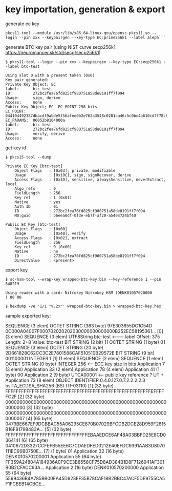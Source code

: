 # key importation, generation & export

generate ec key  

    pkcs11-tool --module /usr/lib/x86_64-linux-gnu/opensc-pkcs11.so --login --pin xxx --keypairgen --key-type EC:prime256k1 --label aleph```

generate BTC key pair (using NIST curve secp256k1, https://neuromancer.sk/std/secg/secp256k1)

    $ pkcs11-tool --login --pin xxx --keypairgen --key-type EC:secp256k1 --label btc-test

    Using slot 0 with a present token (0x0)
    Key pair generated:
    Private Key Object; EC
    label:      btc-test
    ID:         272bc2fea76fd825cf980751a58de8191ff7f094
    Usage:      sign, derive
    Access:     none
    Public Key Object; EC  EC_POINT 256 bits
    EC_POINT:   044104492387dbacdf9abde5f56afee0b2e762a3548c0201ca46c5c0bc4a610cd7f78c87fea9e9c70e6085bd163102835aeb84db80daa3b31cc7a6c1bcf4d9b32a236f
    EC_PARAMS:  06052b8104000a
    label:      btc-test
    ID:         272bc2fea76fd825cf980751a58de8191ff7f094
    Usage:      verify, derive
    Access:     none

get key id

    $ pkcs15-tool --dump

    Private EC Key [btc-test]
        Object Flags   : [0x03], private, modifiable
        Usage          : [0x10C], sign, signRecover, derive
        Access Flags   : [0x1D], sensitive, alwaysSensitive, neverExtract, local
        Algo_refs      : 0
        FieldLength    : 256
        Key ref        : 1 (0x01)
        Native         : yes
        Auth ID        : 01
        ID             : 272bc2fea76fd825cf980751a58de8191ff7f094
        MD:guid        : b6eea0df-0f3e-eb7f-af20-a5404724bf40

    Public EC Key [btc-test]
        Object Flags   : [0x00]
        Usage          : [0x40], verify
        Access Flags   : [0x02], extract
        FieldLength    : 256
        Key ref        : 0 (0x00)
        Native         : no
        ID             : 272bc2fea76fd825cf980751a58de8191ff7f094
        DirectValue    : <present>

export key

    $ sc-hsm-tool --wrap-key wrapped-btc-key.bin --key-reference 1 --pin 648219

    Using reader with a card: Nitrokey Nitrokey HSM (DENK01057020000         ) 00 00

    $ hexdump -ve '1/1 "%.2x"' wrapped-btc-key.bin > wrapped-btc-key.hex

sample exported key:

SEQUENCE (3 elem)
  OCTET STRING (363 byte) 97E303855DC1C54D 0C000A04007F000702020202030000000000000B252EC58195361…
  [0] (3 elem)
    SEQUENCE (3 elem)
      UTF8String btc-test <--- label
        Offset: 375
        Length: 2+8
        Value:
        btc-test
      BIT STRING (2 bit) 11
      OCTET STRING (1 byte) 01
    SEQUENCE (3 elem)
      OCTET STRING (20 byte) 2D661828C62CC3C2E7801588CAF510510B29572E
      BIT STRING (9 bit) 001100001
      INTEGER 1
    [1] (1 elem)
      SEQUENCE (2 elem)
        SEQUENCE (1 elem)
          OCTET STRING (0 byte)
        INTEGER 256 <-- ECC key size in bits
  Application 7 (3 elem)
    Application 33 (2 elem)
      Application 78 (4 elem)
        Application 41 (1 byte) 00
        Application 2 (9 byte) UTCA00001 <-- public key reference ? UT + 
        Application 73 (8 elem)
          OBJECT IDENTIFIER 0.4.0.127.0.7.2.2.2.2.3 bsiTA_ECDSA_SHA256 (BSI TR-03110)
          [1] (32 byte) FFFFFFFFFFFFFFFFFFFFFFFFFFFFFFFFFFFFFFFFFFFFFFFFFFFFFFFEFFFFFC2F
          [2] (32 byte) 0000000000000000000000000000000000000000000000000000000000000000
          [3] (32 byte) 0000000000000000000000000000000000000000000000000000000000000007
          [4] (65 byte) 0479BE667EF9DCBBAC55A06295CE870B07029BFCDB2DCE28D959F2815B16F81798483A…
          [5] (32 byte) FFFFFFFFFFFFFFFFFFFFFFFFFFFFFFFEBAAEDCE6AF48A03BBFD25E8CD0364141
          [6] (65 byte) 0410672D3327CCFEFB55EE6C7CDAEDFED0212E40EFDC9391AAB3D8070111EC90B0750E…
          [7] (1 byte) 01
        Application 32 (16 byte) DENK010570200001
      Application 55 (64 byte) FF359A24804A184936A0F9CE3B8558CF75D8AD384B1D8F7126941AF301B0B2CFACC93A…
    Application 2 (16 byte) DENK010570200000
    Application 55 (64 byte) 5569436B4A785BB00EA45D923EF35B78CAF18B2BBC47ACF5DE9755CA5F1FCBEB14CBCE…